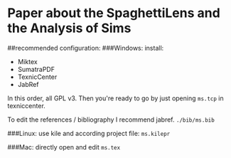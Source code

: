 # Paper about the SpaghettiLens and the Analysis of Sims


##recommended configuration:
###Windows:
install:
* Miktex
* SumatraPDF
* TexnicCenter
* JabRef

In this order, all GPL v3. Then you're ready to go by just opening `ms.tcp` in texniccenter.

To edit the references / bibliography I recommend jabref. `./bib/ms.bib`

###Linux:
use kile and according project file: `ms.kilepr`

###Mac:
directly open and edit `ms.tex`
